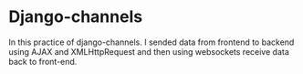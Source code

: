 # Django-channels
In this practice of django-channels. I sended  data from frontend to backend using AJAX and XMLHttpRequest and then using websockets receive data back to front-end.
